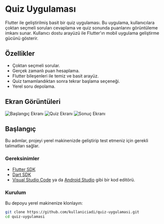 # Quiz Uygulaması

Flutter ile geliştirilmiş basit bir quiz uygulaması. Bu uygulama, kullanıcılara çoktan seçmeli soruları cevaplama ve quiz sonunda puanlarını görüntüleme imkanı sunar. Kullanıcı dostu arayüzü ile Flutter'ın mobil uygulama geliştirme gücünü gösterir.

## Özellikler

- Çoktan seçmeli sorular.
- Gerçek zamanlı puan hesaplama.
- Flutter bileşenleri ile temiz ve basit arayüz.
- Quiz tamamlandıktan sonra tekrar başlama seçeneği.
- Yerel soru depolama.

## Ekran Görüntüleri

<!-- Uygulamanın ekran görüntülerini buraya ekleyebilirsiniz. Gerçek dosya yolları veya URL'ler ile değiştirin -->
![Başlangıç Ekranı](assets/image/baslangic_ekrani.png)
![Quiz Ekranı](assets/image/quiz_ekrani.png)
![Sonuç Ekranı](assets/image/sonuc_ekrani.png)

## Başlangıç

Bu adımlar, projeyi yerel makinenizde geliştirip test etmeniz için gerekli talimatları sağlar.

### Gereksinimler

- [Flutter SDK](https://flutter.dev/docs/get-started/install)
- [Dart SDK](https://dart.dev/get-dart)
- [Visual Studio Code](https://code.visualstudio.com/) ya da [Android Studio](https://developer.android.com/studio) gibi bir kod editörü.

### Kurulum

Bu depoyu yerel makinenize klonlayın:

```bash
git clone https://github.com/kullaniciadi/quiz-uygulamasi.git
cd quiz-uygulamasi
